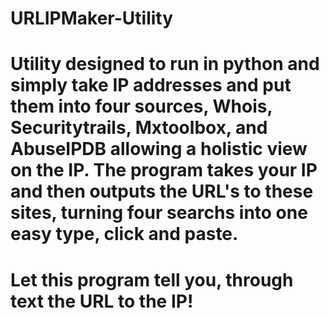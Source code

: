 # URLIPMaker-Utility
# Utility designed to run in python and simply take IP addresses and put them into four sources, Whois, Securitytrails, Mxtoolbox, and AbuseIPDB allowing a holistic view on the IP. The program takes your IP and then outputs the URL's to these sites, turning four searchs into one easy type, click and paste.
# Let this program tell you, through text the URL to the IP!
